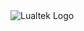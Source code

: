 <img src="https://user-images.githubusercontent.com/10454741/196407971-6c70ebd9-bce0-4cc3-8d33-25f3512683da.jpg" alt="Lualtek Logo" >


